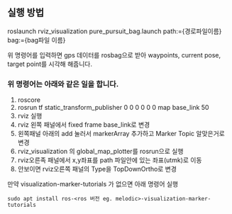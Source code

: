 ## 실행 방법 
roslaunch rviz_visualization pure_pursuit_bag.launch path:={경로파일이름} bag:={bag파일 이름}

위 명령어를 입력하면 gps 데이터를 rosbag으로 받아 waypoints, current pose, target point를 시각해 해줍니다.

### 위 명령어는 아래와 같은 일을 합니다.
1. roscore
2. rosrun tf static_transform_publisher 0 0 0 0 0 0 map base_link 50
3. rviz 실행
4. rviz 왼쪽 패널에서 fixed frame base_link로 변경
5. 왼쪽패널 아래의 add 눌러서 markerArray 추가하고 Marker Topic 알맞은거로 변경
6. rviz_visualization 의 global_map_plotter를 rosrun으로 실행 
7. rviz오른족 패널에서 x,y좌표를 path 파일안에 있는 좌표(utmk)로 이동
8. 안보이면 rviz오른쪽 패널의 Type을 TopDownOrtho로 변경 

만약 visualization-marker-tutorials 가 없으면 아래 명령어 실행

`sudo apt install ros-<ros 버전 eg. melodic>-visualization-marker-tutorials`
